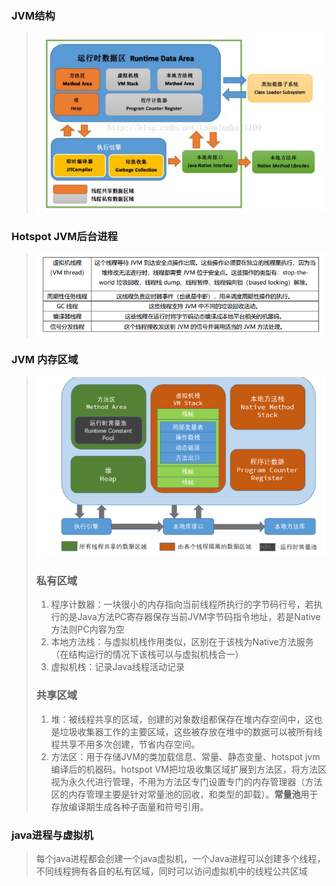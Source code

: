 ### JVM结构

> ![image-20210804160334777](image\image-20210804160334777.png)

### Hotspot JVM后台进程

> ![image-20210804160618127](image\image-20210804160618127.png)

### JVM 内存区域

> ![image-20210804160901794](image\image-20210804160901794.png)
>
> ### 私有区域
>
> 1. 程序计数器：一块很小的内存指向当前线程所执行的字节码行号，若执行的是Java方法PC寄存器保存当前JVM字节码指令地址，若是Native方法则PC内容为空
>2. 本地方法栈：与虚拟机栈作用类似，区别在于该栈为Native方法服务（在结构运行的情况下该栈可以与虚拟机栈合一）
> 3. 虚拟机栈：记录Java线程活动记录
> 
> ### 共享区域
>
> 1. 堆：被线程共享的区域，创建的对象数组都保存在堆内存空间中，这也是垃圾收集器工作的主要区域，这些被存放在堆中的数据可以被所有线程共享不用多次创建，节省内存空间。
>2. 方法区：用于存储JVM的类加载信息、常量、静态变量、hotspot jvm编译后的机器码。hotspot VM把垃圾收集区域扩展到方法区，将方法区视为永久代进行管理，不用为方法区专门设置专门的内存管理器（方法区的内存管理主要是针对常量池的回收，和类型的卸载）。**常量池**用于存放编译期生成各种子面量和符号引用。

### java进程与虚拟机

> 每个java进程都会创建一个java虚拟机，一个Java进程可以创建多个线程，不同线程拥有各自的私有区域，同时可以访问虚拟机中的线程公共区域